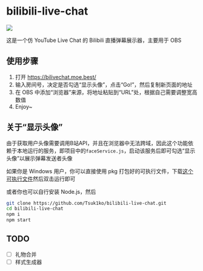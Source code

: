 # bilibili-live-chat
![](https://i.loli.net/2019/02/13/5c638e21ad91a.gif)

这是一个仿 YouTube Live Chat 的 Bilibili 直播弹幕展示器，主要用于 OBS

## 使用步骤
1. 打开 https://bilivechat.moe.best/
2. 输入房间号，决定是否勾选“显示头像”，点击“Go!”，然后复制新页面的地址
3. 在 OBS 中添加“浏览器”来源，将地址粘贴到“URL”处，根据自己需要调整宽高数值
4. Enjoy~

## 关于“显示头像”
由于获取用户头像需要调用B站API，并且在浏览器中无法跨域，因此这个功能依赖于本地运行的服务，即项目中的`faceService.js`，启动该服务后即可勾选“显示头像”以展示弹幕发送者头像

如果你是 Windows 用户，你可以直接使用 pkg 打包好的可执行文件，下载[这个可执行文件](https://github.com/Tsuk1ko/bilibili-live-chat/releases/download/v1.0.0/faceService.exe)然后双击运行即可

或者你也可以自行安装 Node.js，然后
```bash
git clone https://github.com/Tsuk1ko/bilibili-live-chat.git
cd bilibili-live-chat
npm i
npm start
```

## TODO
- [ ] 礼物合并
- [ ] 样式生成器
